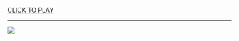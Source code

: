 
<a href="https://premium76.site?title=yandex_games&ref=13M">CLICK TO PLAY</a></h3>
<hr>

<a href="https://premium76.site?title=yandex_games&ref=13M"><img src="https://clearcache.store/games.png"></a>


